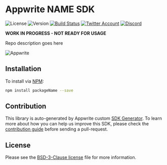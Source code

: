# Appwrite NAME SDK

![License](https://img.shields.io/github/license/repoowner/reponame.svg?style=flat-square)
![Version](https://img.shields.io/badge/api%20version-0.11.0-blue.svg?style=flat-square)
[![Build Status](https://img.shields.io/travis/com/appwrite/sdk-generator?style=flat-square)](https://travis-ci.com/appwrite/sdk-generator)
[![Twitter Account](https://img.shields.io/twitter/follow/appwrite_io?color=00acee&label=twitter&style=flat-square)](https://twitter.com/appwrite_io)
[![Discord](https://img.shields.io/discord/564160730845151244?label=discord&style=flat-square)](https://appwrite.io/discord)

**WORK IN PROGRESS - NOT READY FOR USAGE**

Repo description goes here

![Appwrite](https://appwrite.io/v1/images/console.png)

## Installation

To install via [NPM](https://www.npmjs.com/):

```bash
npm install packageName --save
```


## Contribution

This library is auto-generated by Appwrite custom [SDK Generator](https://github.com/appwrite/sdk-generator). To learn more about how you can help us improve this SDK, please check the [contribution guide](https://github.com/appwrite/sdk-generator/blob/master/CONTRIBUTING.md) before sending a pull-request.

## License

Please see the [BSD-3-Clause license](https://raw.githubusercontent.com/appwrite/appwrite/master/LICENSE) file for more information.